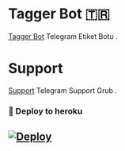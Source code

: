 # Tagger Bot 🇹🇷
[Tagger Bot](https://t.me/SairTaggerBot) Telegram Etiket Botu .

# Support 
[Support](https://t.me/SairBots) Telegram Support Grub .

### 🚀 Deploy to heroku
[![Deploy](https://www.herokucdn.com/deploy/button.svg)](https://heroku.com/deploy?template=https://github.com/MehmetAtes21/Tagger)
-









